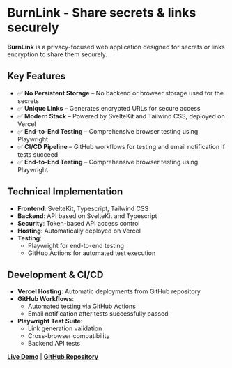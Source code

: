 # BurnLink - Share secrets & links securely

**BurnLink** is a privacy-focused web application designed for secrets or links encryption to share them securely.

## Key Features

- ✅ **No Persistent Storage** – No backend or browser storage used for the secrets
- ✅ **Unique Links** – Generates encrypted URLs for secure access
- ✅ **Modern Stack** – Powered by SvelteKit and Tailwind CSS, deployed on Vercel
- ✅ **End-to-End Testing** – Comprehensive browser testing using Playwright
- ✅ **CI/CD Pipeline** – GitHub workflows for testing and email notification if tests succeed
- ✅ **End-to-End Testing** – Comprehensive browser testing using Playwright

## Technical Implementation

- **Frontend**: SvelteKit, Typescript, Tailwind CSS
- **Backend**: API based on SvelteKit and Typescript
- **Security**: Token-based API access control
- **Hosting**: Automatically deployed on Vercel
- **Testing**:
  - Playwright for end-to-end testing
  - GitHub Actions for automated test execution

## Development & CI/CD

- **Vercel Hosting**: Automatic deployments from GitHub repository
- **GitHub Workflows**:
  - Automated testing via GitHub Actions
  - Email notification after tests successfully passed
- **Playwright Test Suite**:
  - Link generation validation
  - Cross-browser compatibility
  - Backend API tests

[**Live Demo**](https://burnlink.ru) | [**GitHub Repository**](https://github.com/Saturnych/burnlink)
